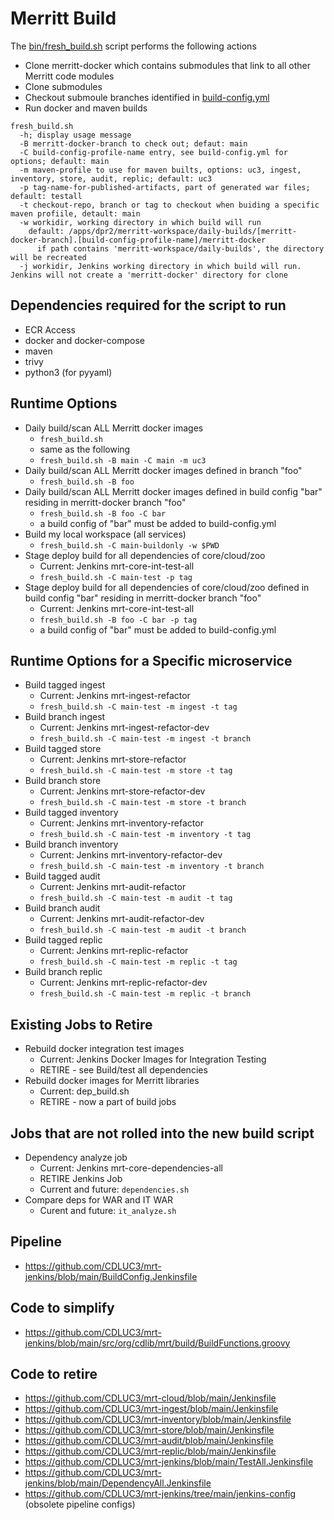 # Merritt Build

The [bin/fresh_build.sh](bin/fresh_build.sh) script performs the following actions
- Clone merritt-docker which contains submodules that link to all other Merritt code modules
- Clone submodules
- Checkout submoule branches identified in [build-config.yml](build-config.yml)
- Run docker and maven builds

```
fresh_build.sh 
  -h; display usage message
  -B merritt-docker-branch to check out; defaut: main
  -C build-config-profile-name entry, see build-config.yml for options; default: main
  -m maven-profile to use for maven builts, options: uc3, ingest, inventory, store, audit, replic; default: uc3
  -p tag-name-for-published-artifacts, part of generated war files; default: testall
  -t checkout-repo, branch or tag to checkout when buiding a specific maven profiile, detault: main
  -w workidir, working directory in which build will run
    default: /apps/dpr2/merritt-workspace/daily-builds/[merritt-docker-branch].[build-config-profile-name]/merritt-docker
      if path contains 'merritt-workspace/daily-builds', the directory will be recreated
  -j workidir, Jenkins working directory in which build will run.  Jenkins will not create a 'merritt-docker' directory for clone

```

## Dependencies required for the script to run
- ECR Access
- docker and docker-compose
- maven
- trivy
- python3 (for pyyaml)

## Runtime Options

- Daily build/scan ALL Merritt docker images
  - `fresh_build.sh`
  - same as the following
  - `fresh_build.sh -B main -C main -m uc3`
- Daily build/scan ALL Merritt docker images defined in branch "foo"
  - `fresh_build.sh -B foo`
- Daily build/scan ALL Merritt docker images defined in build config "bar" residing in merritt-docker branch "foo"
  - `fresh_build.sh -B foo -C bar`
  - a build config of "bar" must be added to build-config.yml
- Build my local workspace (all services)
  - `fresh_build.sh -C main-buildonly -w $PWD`
- Stage deploy build for all dependencies of core/cloud/zoo 
  - Current: Jenkins mrt-core-int-test-all 
  - `fresh_build.sh -C main-test -p tag`
- Stage deploy build for all dependencies of core/cloud/zoo defined in build config "bar" residing in merritt-docker branch "foo"
  - Current: Jenkins mrt-core-int-test-all 
  - `fresh_build.sh -B foo -C bar -p tag`
  - a build config of "bar" must be added to build-config.yml

## Runtime Options for a Specific microservice
- Build tagged ingest
  - Current:  Jenkins mrt-ingest-refactor
  - `fresh_build.sh -C main-test -m ingest -t tag`
- Build branch ingest
  - Current:  Jenkins mrt-ingest-refactor-dev
  - `fresh_build.sh -C main-test -m ingest -t branch`
- Build tagged store
  - Current:  Jenkins mrt-store-refactor
  - `fresh_build.sh -C main-test -m store -t tag`
- Build branch store
  - Current:  Jenkins mrt-store-refactor-dev
  - `fresh_build.sh -C main-test -m store -t branch`
- Build tagged inventory
  - Current:  Jenkins mrt-inventory-refactor
  - `fresh_build.sh -C main-test -m inventory -t tag`
- Build branch inventory
  - Current:  Jenkins mrt-inventory-refactor-dev
  - `fresh_build.sh -C main-test -m inventory -t branch`
- Build tagged audit
  - Current:  Jenkins mrt-audit-refactor
  - `fresh_build.sh -C main-test -m audit -t tag`
- Build branch audit
  - Current:  Jenkins mrt-audit-refactor-dev
  - `fresh_build.sh -C main-test -m audit -t branch`
- Build tagged replic
  - Current:  Jenkins mrt-replic-refactor
  - `fresh_build.sh -C main-test -m replic -t tag`
- Build branch replic
  - Current:  Jenkins mrt-replic-refactor-dev
  - `fresh_build.sh -C main-test -m replic -t branch`

## Existing Jobs to Retire
- Rebuild docker integration test images 
  - Current: Jenkins Docker Images for Integration Testing
  - RETIRE - see Build/test all dependencies
- Rebuild docker images for Merritt libraries
  - Current: dep_build.sh 
  - RETIRE - now a part of build jobs

## Jobs that are not rolled into the new build script
- Dependency analyze job 
  - Current: Jenkins mrt-core-dependencies-all 
  - RETIRE Jenkins Job
  - Current and future: `dependencies.sh`
- Compare deps for WAR and IT WAR 
  - Curent and future: `it_analyze.sh`

## Pipeline
- https://github.com/CDLUC3/mrt-jenkins/blob/main/BuildConfig.Jenkinsfile

## Code to simplify
- https://github.com/CDLUC3/mrt-jenkins/blob/main/src/org/cdlib/mrt/build/BuildFunctions.groovy

## Code to retire
- https://github.com/CDLUC3/mrt-cloud/blob/main/Jenkinsfile
- https://github.com/CDLUC3/mrt-ingest/blob/main/Jenkinsfile
- https://github.com/CDLUC3/mrt-inventory/blob/main/Jenkinsfile
- https://github.com/CDLUC3/mrt-store/blob/main/Jenkinsfile
- https://github.com/CDLUC3/mrt-audit/blob/main/Jenkinsfile
- https://github.com/CDLUC3/mrt-replic/blob/main/Jenkinsfile
- https://github.com/CDLUC3/mrt-jenkins/blob/main/TestAll.Jenkinsfile
- https://github.com/CDLUC3/mrt-jenkins/blob/main/DependencyAll.Jenkinsfile
- https://github.com/CDLUC3/mrt-jenkins/tree/main/jenkins-config (obsolete pipeline configs)
